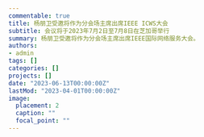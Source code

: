 ```yaml
---
commentable: true
title: 杨朋卫受邀将作为分会场主席出席IEEE ICWS大会
subtitle: 会议将于2023年7月2日至7月8日在芝加哥举行
summary: 杨朋卫受邀将作为分会场主席出席IEEE国际网络服务大会。
authors:
- admin
tags: []
categories: []
projects: []
date: "2023-06-13T00:00:00Z"
lastMod: "2023-04-01T00:00:00Z"
image:
  placement: 2
  caption: ""
  focal_point: ""
---
```


